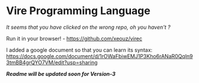 # Vire Programming Language
*It seems that you have clicked on the wrong repo,
oh you haven't ?*

Run it in your browser! - https://github.com/xeouz/virec

I added a google document so that you can learn its syntax: https://docs.google.com/document/d/1rOWaFbiwEMJ1P3Kho6rANaR0Qqln93tmBB4grQYO7VM/edit?usp=sharing

***Readme will be updated soon for Version-3***
